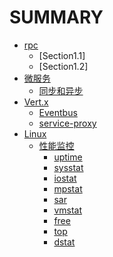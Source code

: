 # SUMMARY

* [rpc](rpc.md)
  * [Section1.1]
  * [Section1.2]
* [微服务](微服务/READMEmd)
  * [同步和异步](微服务/同步和异步.md)
* [Vert.x](vertx/README.md)
  * [Eventbus](vertx/eventbus.md)
  * [service-proxy](vertx/service-proxy.md)
* [Linux](linux/READMEmd)
  * [性能监控](linux/monitor/README.md)
    * [uptime](linux/monitor/uptime.md)
    * [sysstat](linux/monitor/sysstat.md)
    * [iostat](linux/monitor/iostat.md)
    * [mpstat](linux/monitor/mpstat.md)
    * [sar](linux/monitor/sar.md)
    * [vmstat](linux/monitor/vmstat.md)
    * [free](linux/monitor/free.md)
    * [top](linux/monitor/top.md)
    * [dstat](linux/monitor/dstat.md)